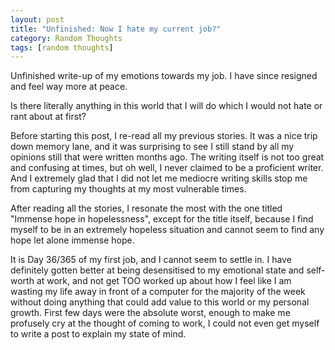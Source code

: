 ```yaml
---
layout: post
title: "Unfinished: Now I hate my current job?"
category: Random Thoughts
tags: [random thoughts]
---
```


Unfinished write-up of my emotions towards my job. I have since resigned and feel way more at peace.

Is there literally anything in this world that I will do which I would not hate or rant about at first? 

Before starting this post, I re-read all my previous stories. It was a nice trip down memory lane, and it was surprising to see I still stand by all my opinions still that were written months ago. The writing itself is not too great and confusing at times, but oh well, I never claimed to be a proficient writer. And I extremely glad that I did not let me mediocre writing skills stop me from capturing my thoughts at my most vulnerable times. 

After reading all the stories, I resonate the most with the one titled "Immense hope in hopelessness", except for the title itself, because I find myself to be in an extremely hopeless situation and cannot seem to find any hope let alone immense hope. 

It is Day 36/365 of my first job, and I cannot seem to settle in. I have definitely gotten better at being desensitised to my emotional state and self-worth at work, and not get TOO worked up about how I feel like I am wasting my life away in front of a computer for the majority of the week without doing anything that could add value to this world or my personal growth. First few days were the absolute worst, enough to make me profusely cry at the thought of coming to work, I could not even get myself to write a post to explain my state of mind.

